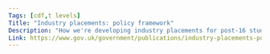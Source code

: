 ```yaml
---
Tags: [cdf,t levels]
Title: "Industry placements: policy framework"
Description: "How we're developing industry placements for post-16 students."
Link: https://www.gov.uk/government/publications/industry-placements-policy-framework
---
```

